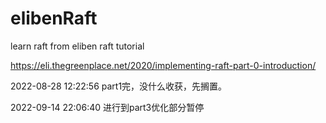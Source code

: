 # elibenRaft
learn raft from eliben raft tutorial

https://eli.thegreenplace.net/2020/implementing-raft-part-0-introduction/

2022-08-28 12:22:56 part1完，没什么收获，先搁置。

2022-09-14 22:06:40 进行到part3优化部分暂停 